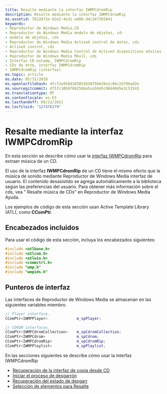 ```yaml
---
title: Resalte mediante la interfaz IWMPCdromRip
description: Resalte mediante la interfaz IWMPCdromRip
ms.assetid: 7622072e-82e1-4e31-ad80-ddc3473b5841
keywords:
- Reproductor de Windows Media,CD
- Reproductor de Windows Media modelo de objetos, cd-
- modelo de objetos, cds
- Reproductor de Windows Media ActiveX control de datos, cds
- ActiveX control, cds
- Reproductor de Windows Media Control de ActiveX dispositivos móviles,cds
- Reproductor de Windows Media Móvil, cds
- Interfaz CD estamp, IWMPCdromRip
- CDs de ette, interfaz IWMPCdromRip
- IWMPCdromRip (interfaz)
ms.topic: article
ms.date: 05/31/2018
ms.openlocfilehash: 4fcf2e959d10385365075bb20e1c04c2d796ad2e
ms.sourcegitcommit: d75fc10b9f0825bbe5ce5045c90d4045e3c53243
ms.translationtype: MT
ms.contentlocale: es-ES
ms.lasthandoff: 09/13/2021
ms.locfileid: "127476179"
---
```

# <a name="ripping-by-using-the-iwmpcdromrip-interface"></a>Resalte mediante la interfaz IWMPCdromRip

En esta sección se describe cómo usar la [interfaz IWMPCdromRip](/previous-versions/windows/desktop/api/wmp/nn-wmp-iwmpcdromrip) para extraer música de un CD.

El uso de la interfaz **IWMPCdromRip** de un CD tiene el mismo efecto que la música de sonido mediante Reproductor de Windows Media interfaz de usuario. El contenido desasistido se agrega automáticamente a la biblioteca según las preferencias del usuario. Para obtener más información sobre el cds, vea " Resalte música de CDs" en Reproductor de Windows Media Ayuda.

Los ejemplos de código de esta sección usan Active Template Library (ATL), como **CComPtr**.

## <a name="included-headers"></a>Encabezados incluidos

Para usar el código de esta sección, incluya los encabezados siguientes:


```C++
#include <atlbase.h>
#include <atlcom.h>
#include <atlwin.h>
#include <commctrl.h>
#include "wmp.h"
#include "wmpids.h"

```



## <a name="interface-pointers"></a>Punteros de interfaz

Las interfaces de Reproductor de Windows Media se almacenan en las siguientes variables miembro.


```C++
// Player interface.
CComPtr<IWMPPlayer>             m_spPlayer;

// CDROM interfaces.
CComPtr<IWMPCdromCollection>    m_spCdromCollection;
CComPtr<IWMPCdrom>              m_spCdrom;
CComPtr<IWMPCdromRip>           m_spCdromRip;
CComPtr<IWMPPlaylist>           m_spPlaylist;

```



En las secciones siguientes se describe cómo usar la interfaz IWMPCdromRip

-   [Recuperación de la interfaz de copia desde CD](retrieving-the-ripping-interface.md)
-   [Iniciar el proceso de desgarrón](starting-the-rip-process.md)
-   [Recuperación del estado de desgarr](retrieving-the-rip-status.md)
-   [Selección de elementos para Resalte](selecting-items-for-ripping.md)

 

 




